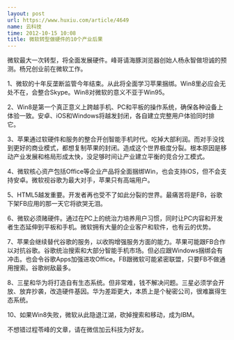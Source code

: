 ```yaml
---
layout: post
url: https://www.huxiu.com/article/4649
name: 云科技
time: 2012-10-15 10:08
title: 微软转型做硬件的10个产业后果
---
```

微软最大一次转型，将全面发展硬件。峰哥请海豚浏览器创始人杨永智做坦诚的预测。杨兄创业前在微软工作。

1、微软的十年反垄断监管今年结束。从此将全面学习苹果捆绑。Win8里必应会无处不在，会整合Skype。Win8对微软的意义不亚于Win95。

2、Win8是第一个真正意义上跨越手机、PC和平板的操作系统，确保各种设备上体验一致。安卓、iOS和Windows将越发封闭，各自建立完整用户体验同时排它。

3、苹果通过软硬件和服务的整合开创智能手机时代。吃掉大部利润。而对手没找到更好的商业模式，都想复制苹果的封闭。造成这个世界极度分裂。根本原因是移动产业发展和格局形成太快，没足够时间让产业建立平衡的竞合分工模式。

4、微软核心资产包括Office等企业产品将全面捆绑Win，也会支持iOS，但不会支持安卓。微软视谷歌为最大对手，苹果只有高端用户。

5、HTML5越发重要。开发者再也受不了如此分裂的世界。最痛苦将是FB，谷歌下架FB应用的那一天它将欲哭无泪。

6、微软必须赌硬件。通过在PC上的统治力培养用户习惯，同时让PC内容和开发者生态延伸到平板和手机。微软拥有大量的企业客户和软件，也有云的优势。

7、苹果会继续替代谷歌的服务，以收购增强服务方面的能力。苹果可能跟FB合作以对抗谷歌。谷歌统治搜索和大部分智能手机市场。但必应跟Windows捆绑会有冲击。也会令谷歌Apps加强进攻Office。FB跟微软可能紧密联盟，只要FB不做通用搜索。谷歌树敌最多。

8、三星和华为将打造自有生态系统。但非常难，钱不解决问题。三星必须学会开放、放弃抄袭，改造硬件基因。华为差距更大，本质上是个秘密公司，很难赢得生态系统。

10、如果Win8失败，微软从此隐退江湖，砍掉搜索和移动，成为IBM。

不想错过程苓峰的文章，请在微信加云科技为好友。


